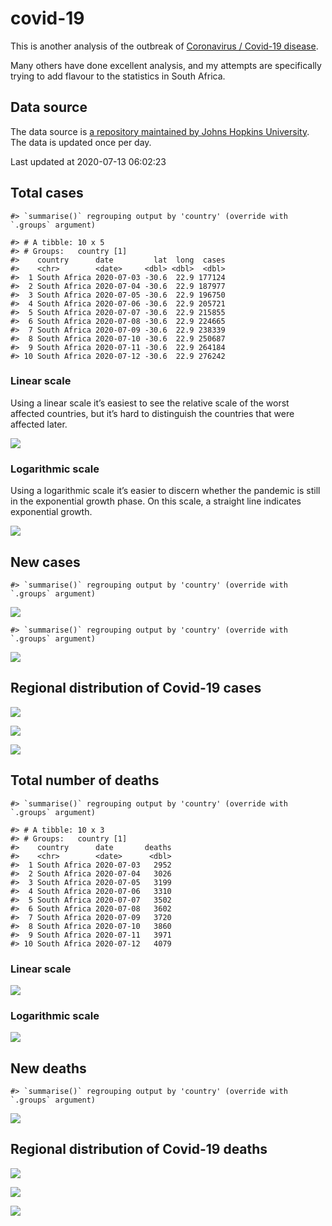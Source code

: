 
<!-- README.md is generated from README.Rmd. Please edit that file -->

# covid-19

<!-- badges: start -->

<!-- badges: end -->

This is another analysis of the outbreak of [Coronavirus / Covid-19
disease](https://en.wikipedia.org/wiki/Coronavirus_disease_2019).

Many others have done excellent analysis, and my attempts are
specifically trying to add flavour to the statistics in South Africa.

## Data source

The data source is [a repository maintained by Johns Hopkins
University](https://github.com/CSSEGISandData/COVID-19). The data is
updated once per day.

Last updated at 2020-07-13 06:02:23

## Total cases

    #> `summarise()` regrouping output by 'country' (override with `.groups` argument)

    #> # A tibble: 10 x 5
    #> # Groups:   country [1]
    #>    country      date         lat  long  cases
    #>    <chr>        <date>     <dbl> <dbl>  <dbl>
    #>  1 South Africa 2020-07-03 -30.6  22.9 177124
    #>  2 South Africa 2020-07-04 -30.6  22.9 187977
    #>  3 South Africa 2020-07-05 -30.6  22.9 196750
    #>  4 South Africa 2020-07-06 -30.6  22.9 205721
    #>  5 South Africa 2020-07-07 -30.6  22.9 215855
    #>  6 South Africa 2020-07-08 -30.6  22.9 224665
    #>  7 South Africa 2020-07-09 -30.6  22.9 238339
    #>  8 South Africa 2020-07-10 -30.6  22.9 250687
    #>  9 South Africa 2020-07-11 -30.6  22.9 264184
    #> 10 South Africa 2020-07-12 -30.6  22.9 276242

### Linear scale

Using a linear scale it’s easiest to see the relative scale of the worst
affected countries, but it’s hard to distinguish the countries that were
affected later.

![](README_files/figure-gfm/unnamed-chunk-5-1.png)<!-- -->

### Logarithmic scale

Using a logarithmic scale it’s easier to discern whether the pandemic is
still in the exponential growth phase. On this scale, a straight line
indicates exponential growth.

![](README_files/figure-gfm/unnamed-chunk-6-1.png)<!-- -->

## New cases

    #> `summarise()` regrouping output by 'country' (override with `.groups` argument)

![](README_files/figure-gfm/unnamed-chunk-7-1.png)<!-- -->

    #> `summarise()` regrouping output by 'country' (override with `.groups` argument)

![](README_files/figure-gfm/unnamed-chunk-8-1.png)<!-- -->

## Regional distribution of Covid-19 cases

![](README_files/figure-gfm/unnamed-chunk-9-1.png)<!-- -->

![](README_files/figure-gfm/unnamed-chunk-10-1.png)<!-- -->

![](README_files/figure-gfm/unnamed-chunk-11-1.png)<!-- -->

## Total number of deaths

    #> `summarise()` regrouping output by 'country' (override with `.groups` argument)

    #> # A tibble: 10 x 3
    #> # Groups:   country [1]
    #>    country      date       deaths
    #>    <chr>        <date>      <dbl>
    #>  1 South Africa 2020-07-03   2952
    #>  2 South Africa 2020-07-04   3026
    #>  3 South Africa 2020-07-05   3199
    #>  4 South Africa 2020-07-06   3310
    #>  5 South Africa 2020-07-07   3502
    #>  6 South Africa 2020-07-08   3602
    #>  7 South Africa 2020-07-09   3720
    #>  8 South Africa 2020-07-10   3860
    #>  9 South Africa 2020-07-11   3971
    #> 10 South Africa 2020-07-12   4079

### Linear scale

![](README_files/figure-gfm/unnamed-chunk-14-1.png)<!-- -->

### Logarithmic scale

![](README_files/figure-gfm/unnamed-chunk-15-1.png)<!-- -->

## New deaths

    #> `summarise()` regrouping output by 'country' (override with `.groups` argument)

![](README_files/figure-gfm/unnamed-chunk-16-1.png)<!-- -->

## Regional distribution of Covid-19 deaths

![](README_files/figure-gfm/unnamed-chunk-17-1.png)<!-- -->

![](README_files/figure-gfm/unnamed-chunk-18-1.png)<!-- -->

![](README_files/figure-gfm/unnamed-chunk-19-1.png)<!-- -->
